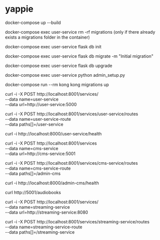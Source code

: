 # yappie
docker-compose up --build

docker-compose exec user-service rm -rf migrations (only if there already exists a migrations folder in the container)

docker-compose exec user-service flask db init

docker-compose exec user-service flask db migrate -m "Initial migration"

docker-compose exec user-service flask db upgrade

docker-compose exec user-service python admin_setup.py

docker-compose run --rm kong kong migrations up

curl -i -X POST http://localhost:8001/services/ \
  --data name=user-service \
  --data url=http://user-service:5000

curl -i -X POST http://localhost:8001/services/user-service/routes \
  --data name=user-service-route \
  --data paths[]=/user-service

curl -i http://localhost:8000/user-service/health

curl -i -X POST http://localhost:8001/services \
  --data name=cms-service \
  --data url=http://cms-service:5001

curl -i -X POST http://localhost:8001/services/cms-service/routes \
  --data name=cms-service-route \
  --data paths[]=/admin-cms

curl -i http://localhost:8000/admin-cms/health

curl http://5001/audiobooks

curl -i -X POST http://localhost:8001/services/ \
  --data name=streaming-service \
  --data url=http://streaming-service:8080

curl -i -X POST http://localhost:8001/services/streaming-service/routes \
  --data name=streaming-service-route \
  --data paths[]=/streaming-service
